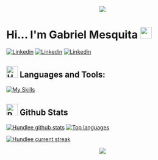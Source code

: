 <p align="center">
     <img src="https://capsule-render.vercel.app/api?type=waving&height=100&color=gradient&reversal=false&section=header&textBg=false&fontAlign=50&fontAlignY=49"/>
</p>


# Hi... I'm Gabriel Mesquita  <img src="https://user-images.githubusercontent.com/72663882/171687151-bb31c996-c9d2-49c8-b593-734946893b23.gif" alt="waving hand gif" aria-hidden="true" width="30" />

[![Linkedin](https://img.shields.io/badge/LinkedIn-0077B5?style=for-the-badge&logo=linkedin&logoColor=white)](https://www.linkedin.com/in/gabriel-mesquita-9614782b4/)
[![Linkedin](https://img.shields.io/badge/WhatsApp-25D366?style=for-the-badge&logo=whatsapp&logoColor=white)](https://api.whatsapp.com/send/?phone=558594038930&text&type=phone_number&app_absent=0)
[![Linkedin](https://img.shields.io/badge/Portfólio-4f4f4f?style=for-the-badge&logo=vercel&logoColor=white)](https://gabriel-mesquita-portfolio.vercel.app/)


 
## <img src="https://raw.githubusercontent.com/Tarikul-Islam-Anik/Animated-Fluent-Emojis/master/Emojis/Objects/Hammer%20and%20Wrench.png" alt="Hammer and Wrench" width="30" height="30" /> **Languages and Tools:**  
[![My Skills](https://skillicons.dev/icons?i=html,css,js,ts,react,nodejs,next,laravel,vite,tailwind,expressjs,mongodb,postgres,docker,firebase,git,github,vscode,jest,jquery,styledcomponents,postman,stackoverflow,aws,figma&perline=13)](#)




## <img src="https://raw.githubusercontent.com/Tarikul-Islam-Anik/Animated-Fluent-Emojis/master/Emojis/Travel%20and%20places/Rocket.png" alt="Rocket" width="30" height="30" /> Github Stats 


 [![Hundlee github stats](https://bad-apple-github-readme.vercel.app/api?username=Hundlee&show_icons=true&count_private=true&line_height=20&icon_color=00b3ff&theme=blue-green&title_color=00b3ff)](#) [![Top languages](https://github-readme-mwendwa.vercel.app/api/top-langs/?username=Hundlee&layout=compact&count_private=true&theme=blue-green&title_color=00b3ff)](#) 
 
 [![Hundlee current streak](https://streak-stats.demolab.com/?user=Hundlee&count_private=true&theme=blue-green&title_color=00b3ff)](#)



<p align="center">
     <img src="https://capsule-render.vercel.app/api?type=waving&height=100&color=gradient&reversal=false&section=footer&textBg=false&fontAlign=50&fontAlignY=49"/>
</p>


